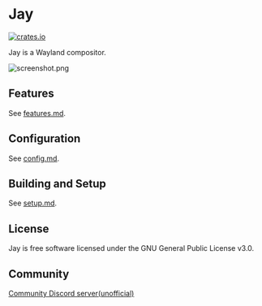 # Jay

[![crates.io](https://img.shields.io/crates/v/jay-compositor.svg)](http://crates.io/crates/jay-compositor)

Jay is a Wayland compositor.

![screenshot.png](static/screenshot.png)

## Features

See [features.md](./docs/features.md).

## Configuration

See [config.md](./docs/config.md).

## Building and Setup

See [setup.md](./docs/setup.md).

## License

Jay is free software licensed under the GNU General Public License v3.0.

## Community

[Community Discord server(unofficial)](https://discord.gg/ct9t42Pj)
